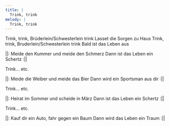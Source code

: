 ```yaml
---
title: |
  Trink, trink
melody: |
  Trink, trink
---
```

Trink, trink, Brüderlein/Schwesterlein trink
Lasset die Sorgen zu Haus
Trink, trink, Bruderlein/Schwesterlein trink
Bald ist das Leben aus

||: Meide den Kummer und meide den Schmerz
Dann ist das Leben ein Schertz :||

Trink... etc.

||: Meide die Weiber und meide das Bier
Dann wird ein Sportsman aus dir :||

Trink... etc.

||: Heirat im Sommer und scheide in März
Dann ist das Leben ein Schertz :||

Trink... etc.

||: Kauf dir ein Auto, fahr gegen ein Baum
Dann wird das Leben ein Traum :||